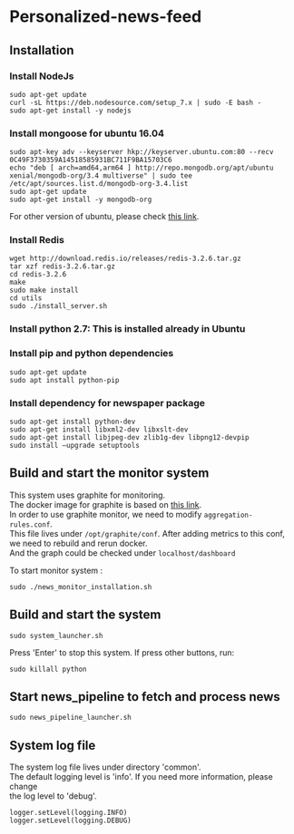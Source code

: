 # Personalized-news-feed

## Installation
### Install NodeJs
```
sudo apt-get update
curl -sL https://deb.nodesource.com/setup_7.x | sudo -E bash -
sudo apt-get install -y nodejs
```

### Install mongoose for ubuntu 16.04
```
sudo apt-key adv --keyserver hkp://keyserver.ubuntu.com:80 --recv 0C49F3730359A14518585931BC711F9BA15703C6
echo "deb [ arch=amd64,arm64 ] http://repo.mongodb.org/apt/ubuntu xenial/mongodb-org/3.4 multiverse" | sudo tee /etc/apt/sources.list.d/mongodb-org-3.4.list
sudo apt-get update
sudo apt-get install -y mongodb-org
```

For other version of ubuntu, please check [this link](https://docs.mongodb.com/manual/tutorial/install-mongodb-on-ubuntu/).

### Install Redis
```
wget http://download.redis.io/releases/redis-3.2.6.tar.gz
tar xzf redis-3.2.6.tar.gz
cd redis-3.2.6
make
sudo make install
cd utils
sudo ./install_server.sh
```

### Install python 2.7: This is installed already in Ubuntu
### Install pip and python dependencies
```
sudo apt-get update
sudo apt install python-pip
```

### Install dependency for newspaper package
```
sudo apt-get install python-dev
sudo apt-get install libxml2-dev libxslt-dev
sudo apt-get install libjpeg-dev zlib1g-dev libpng12-devpip
sudo install —upgrade setuptools
```
## Build and start the monitor system
This system uses graphite for monitoring.  
The docker image for graphite is based on [this link](https://github.com/hopsoft/docker-graphite-statsd).  
In order to use graphite monitor, we need to modify `aggregation-rules.conf`.  
This file lives under `/opt/graphite/conf`.
After adding metrics to this conf, we need to rebuild and rerun docker.  
And the graph could be checked under `localhost/dashboard`  

To start monitor system :
```
sudo ./news_monitor_installation.sh 
```

## Build and start the system
```
sudo system_launcher.sh
```
Press 'Enter' to stop this system. If press other buttons, run:  
```
sudo killall python
```

## Start news_pipeline to fetch and process news
```
sudo news_pipeline_launcher.sh
```
## System log file
The system log file lives under directory 'common'.  
The default logging level is 'info'. If you need more information, please change  
the log level to 'debug'.
```
logger.setLevel(logging.INFO)
logger.setLevel(logging.DEBUG)
```
